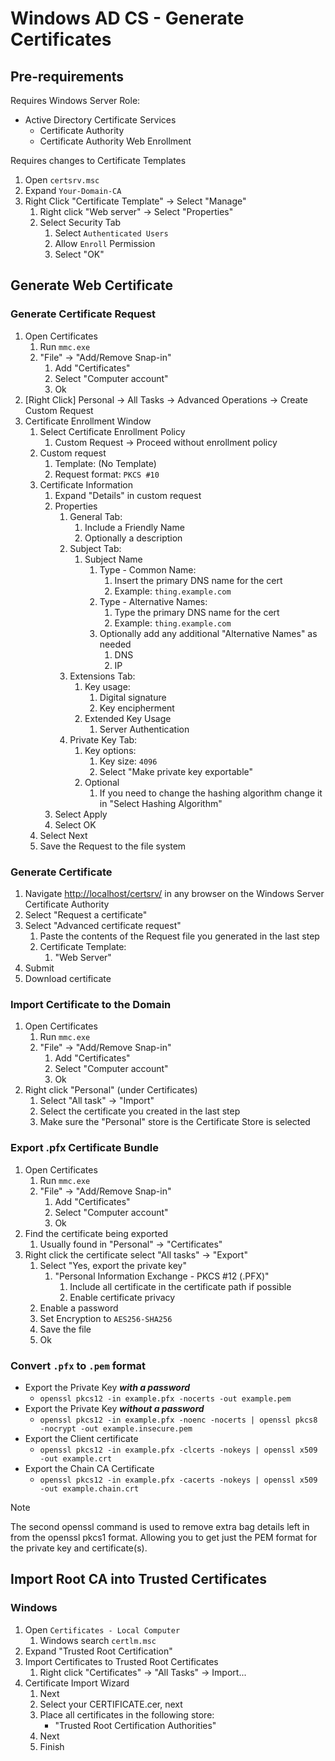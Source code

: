 # Windows AD CS - Generate Certificates

## Pre-requirements

Requires Windows Server Role:

- Active Directory Certificate Services
  - Certificate Authority
  - Certificate Authority Web Enrollment

Requires changes to Certificate Templates

1. Open `certsrv.msc`
2. Expand `Your-Domain-CA`
3. Right Click "Certificate Template" -> Select "Manage"
   1. Right click "Web server" -> Select "Properties"
   2. Select Security Tab
      1. Select `Authenticated Users`
      2. Allow `Enroll` Permission
      3. Select "OK"

## Generate Web Certificate

### Generate Certificate Request

1. Open Certificates
   1. Run `mmc.exe`
   2. "File" -> "Add/Remove Snap-in"
      1. Add "Certificates"
      2. Select "Computer account"
      3. Ok
2. [Right Click] Personal -> All Tasks -> Advanced Operations -> Create Custom Request
3. Certificate Enrollment Window
   1. Select Certificate Enrollment Policy
      1. Custom Request -> Proceed without enrollment policy
   2. Custom request
      1. Template: (No Template)
      2. Request format: `PKCS #10`
   3. Certificate Information
      1. Expand "Details" in custom request
      2. Properties
         1. General Tab:
            1. Include a Friendly Name
            2. Optionally a description
         2. Subject Tab:
            1. Subject Name
               1. Type - Common Name:
                  1. Insert the primary DNS name for the cert
                  2. Example: `thing.example.com`
               2. Type - Alternative Names:
                  1. Type the primary DNS name for the cert
                  2. Example: `thing.example.com`
               3. Optionally add any additional "Alternative Names" as needed
                  1. DNS
                  2. IP
         3. Extensions Tab:
            1. Key usage:
               1. Digital signature
               2. Key encipherment
            2. Extended Key Usage
               1. Server Authentication
         4. Private Key Tab:
            1. Key options:
               1. Key size: `4096`
               2. Select "Make private key exportable"
            2. Optional
               1. If you need to change the hashing algorithm change it in "Select Hashing Algorithm"
      3. Select Apply
      4. Select OK
   4. Select Next
   5. Save the Request to the file system

### Generate Certificate

1. Navigate <http://localhost/certsrv/> in any browser on the Windows Server Certificate Authority
2. Select "Request a certificate"
3. Select "Advanced certificate request"
   1. Paste the contents of the Request file you generated in the last step
   2. Certificate Template:
      1. "Web Server"
4. Submit
5. Download certificate

### Import Certificate to the Domain

1. Open Certificates
   1. Run `mmc.exe`
   2. "File" -> "Add/Remove Snap-in"
      1. Add "Certificates"
      2. Select "Computer account"
      3. Ok
2. Right click "Personal" (under Certificates)
   1. Select "All task" -> "Import"
   2. Select the certificate you created in the last step
   3. Make sure the "Personal" store is the Certificate Store is selected

### Export .pfx Certificate Bundle

1. Open Certificates
   1. Run `mmc.exe`
   2. "File" -> "Add/Remove Snap-in"
      1. Add "Certificates"
      2. Select "Computer account"
      3. Ok
2. Find the certificate being exported
   1. Usually found in "Personal" -> "Certificates"
3. Right click the certificate select "All tasks" -> "Export"
   1. Select "Yes, export the private key"
      1. "Personal Information Exchange - PKCS #12 (.PFX)"
         1. Include all certificate in the certificate path if possible
         2. Enable certificate privacy
   2. Enable a password
   3. Set Encryption to `AES256-SHA256`
   4. Save the file
   5. Ok

### Convert `.pfx` to `.pem` format

- Export the Private Key ***with a password***
  - `openssl pkcs12 -in example.pfx -nocerts -out example.pem`
- Export the Private Key ***without a password***
  - `openssl pkcs12 -in example.pfx -noenc -nocerts | openssl pkcs8 -nocrypt -out example.insecure.pem`
- Export the Client certificate
  - `openssl pkcs12 -in example.pfx -clcerts -nokeys | openssl x509 -out example.crt`
- Export the Chain CA Certificate
  - `openssl pkcs12 -in example.pfx -cacerts -nokeys | openssl x509 -out example.chain.crt`

> [!NOTE]
> The second openssl command is used to remove extra bag details left in from the openssl pkcs1 format. Allowing you to get just the PEM format for the private key and certificate(s).

## Import Root CA into Trusted Certificates

### Windows

1. Open `Certificates - Local Computer`
   1. Windows search `certlm.msc`
2. Expand "Trusted Root Certification"
3. Import Certificates to Trusted Root Certificates
   1. Right click "Certificates" -> "All Tasks" -> Import...
4. Certificate Import Wizard
   1. Next
   2. Select your CERTIFICATE.cer, next
   3. Place all certificates in the following store:
      - "Trusted Root Certification Authorities"
   4. Next
   5. Finish
